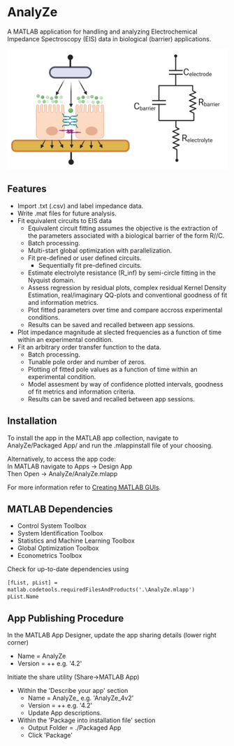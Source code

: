 
# AnalyZe

A MATLAB application for handling and analyzing Electrochemical Impedance Spectroscopy (EIS) data in biological (barrier) applications. 

![Schematic of a gerneralised biological barrier being elechtrochemically interrogated alongside the standard equivalent circuit](/Equivalent_circuit_Barrier.png)


## Features

- Import .txt (.csv) and label impedance data.
- Write .mat files for future analysis.
- Fit equivalent circuits to EIS data
    - Equivalent circuit fitting assumes the objective is the extraction of the parameters associated with a biological barrier of the form R//C.
    - Batch processing.
    - Multi-start global optimization with parallelization.
    - Fit pre-defined or user defined circuits.
        - Sequentially fit pre-defined circuits.
    - Estimate electrolyte resistance (R_inf) by semi-circle fitting in the Nyquist domain.
    - Assess regression by residual plots, complex residual Kernel Density Estimation, real/imaginary QQ-plots and conventional goodness of fit and information metrics.
    - Plot fitted parameters over time and compare accross experimental conditions. 
    - Results can be saved and recalled between app sessions.
- Plot impedance magnitude at slected frequencies as a function of time within an experimental condition.
- Fit an arbitrary order transfer function to the data.
    - Batch processing.
    - Tunable pole order and number of zeros.
    - Plotting of fitted pole values as a function of time within an experimental condition. 
    - Model assesment by way of confidence plotted intervals, goodness of fit metrics and information criteria. 
    - Results can be saved and recalled between app sessions. 


## Installation

To install the app in the MATLAB app collection, navigate to AnalyZe/Packaged App/ and run the .mlappinstall file of your choosing.

Alternatively, to access the app code: \
In MATLAB navigate to Apps -> Design App \
Then Open -> AnalyZe/AnalyZe.mlapp

For more information refer to [Creating MATLAB GUIs](https://www.mathworks.com/help/matlab/creating_guis/). 

## MATLAB Dependencies

- Control System Toolbox
- System Identification Toolbox
- Statistics and Machine Learning Toolbox
- Global Optimization Toolbox
- Econometrics Toolbox

Check for up-to-date dependencies using 
```
[fList, pList] = matlab.codetools.requiredFilesAndProducts('.\AnalyZe.mlapp')
pList.Name
```
## App Publishing Procedure

In the MATLAB App Designer, update the app sharing details (lower right corner)
 - Name = AnalyZe
 - Version = <version number>++ e.g. '4.2'
 
Initiate the share utility (Share->MATLAB App)
 - Within the 'Describe your app' section
    - Name = AnalyZe_<version string> e.g. 'AnalyZe_4v2'
    - Version = <version number>++ e.g. '4.2'
    - Update App descriptions.
 - Within the 'Package into installation file' section
    - Output Folder = ./Packaged App
    - Click 'Package'
